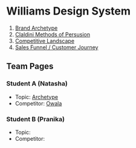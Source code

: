 # Williams Design System

1. [Brand Archetype](archetype.md)
2. [CIaldini Methods of Persusion](cialdini.md)
3. [Competitive Landscape](competitive_landscape.md)
4. [Sales Funnel / Customer Journey](sales_funnel.md)

## Team Pages

### Student A (Natasha)
- Topic: [Archetype](archetype.md) 
- Competitor: [Owala](owala.md)

### Student B (Pranika)
- Topic: 
- Competitor: 
